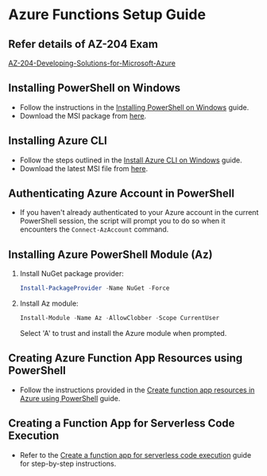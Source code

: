 # Azure Functions Setup Guide

## Refer details of AZ-204 Exam 
[AZ-204-Developing-Solutions-for-Microsoft-Azure](https://github.com/learnsmartcoding/AZ-204-Developing-Solutions-for-Microsoft-Azure)

## Installing PowerShell on Windows
- Follow the instructions in the [Installing PowerShell on Windows](https://learn.microsoft.com/en-us/powershell/scripting/install/installing-powershell-on-windows?view=powershell-7.4) guide.
- Download the MSI package from [here](https://github.com/PowerShell/PowerShell/releases/download/v7.4.1/PowerShell-7.4.1-win-x64.msi).

## Installing Azure CLI
- Follow the steps outlined in the [Install Azure CLI on Windows](https://learn.microsoft.com/en-us/cli/azure/install-azure-cli-windows?tabs=azure-cli#install-or-update) guide.
- Download the latest MSI file from [here](https://aka.ms/installazurecliwindowsx64).

## Authenticating Azure Account in PowerShell
- If you haven't already authenticated to your Azure account in the current PowerShell session, the script will prompt you to do so when it encounters the `Connect-AzAccount` command.

## Installing Azure PowerShell Module (Az)
1. Install NuGet package provider:
    ```powershell
    Install-PackageProvider -Name NuGet -Force
    ```
2. Install Az module:
    ```powershell
    Install-Module -Name Az -AllowClobber -Scope CurrentUser
    ```
    Select 'A' to trust and install the Azure module when prompted.

## Creating Azure Function App Resources using PowerShell
- Follow the instructions provided in the [Create function app resources in Azure using PowerShell](https://learn.microsoft.com/en-us/azure/azure-functions/create-resources-azure-powershell) guide.

## Creating a Function App for Serverless Code Execution
- Refer to the [Create a function app for serverless code execution](https://learn.microsoft.com/en-us/azure/azure-functions/scripts/functions-cli-create-serverless) guide for step-by-step instructions.
